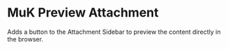 # MuK Preview Attachment

Adds a button to the Attachment Sidebar to preview the content directly in the browser.